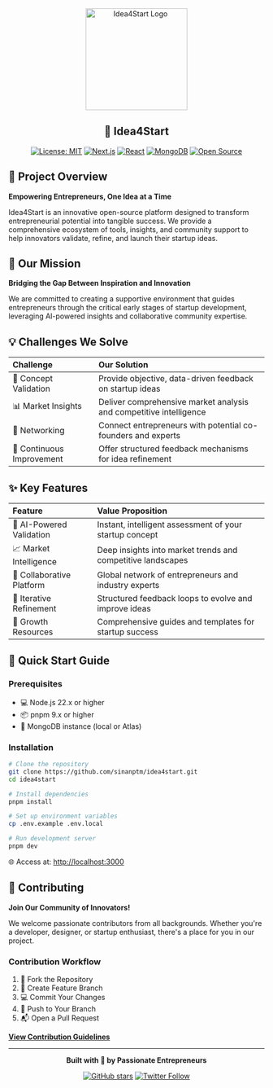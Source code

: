 <div align="center">
  <picture>
    <source media="(prefers-color-scheme: dark)" srcset="https://github.com/user-attachments/assets/b3e4f587-d759-4590-a603-dcc6522a57cd">
    <img src="https://github.com/user-attachments/assets/b3e4f587-d759-4590-a603-dcc6522a57cd" alt="Idea4Start Logo" width="200">
  </picture>

  ## 🚀 Idea4Start

  [![License: MIT](https://img.shields.io/badge/License-MIT-yellow.svg?style=flat-square)](https://opensource.org/licenses/MIT)
  [![Next.js](https://img.shields.io/badge/Next.js-15.x-black?style=flat-square)](https://nextjs.org/)
  [![React](https://img.shields.io/badge/React-19.x-blue?style=flat-square)](https://react.dev/)
  [![MongoDB](https://img.shields.io/badge/MongoDB-4.x-green?style=flat-square)](https://www.mongodb.com/)
  [![Open Source](https://img.shields.io/badge/Open-Source-brightgreen?style=flat-square)](https://opensource.org/)
</div>

## 🌟 Project Overview

**Empowering Entrepreneurs, One Idea at a Time**

Idea4Start is an innovative open-source platform designed to transform entrepreneurial potential into tangible success. We provide a comprehensive ecosystem of tools, insights, and community support to help innovators validate, refine, and launch their startup ideas.

## 🎯 Our Mission

**Bridging the Gap Between Inspiration and Innovation**

We are committed to creating a supportive environment that guides entrepreneurs through the critical early stages of startup development, leveraging AI-powered insights and collaborative community expertise.

## 💡 Challenges We Solve

| Challenge | Our Solution |
|:----------|:-------------|
| 🚫 Concept Validation | Provide objective, data-driven feedback on startup ideas |
| 📊 Market Insights | Deliver comprehensive market analysis and competitive intelligence |
| 👥 Networking | Connect entrepreneurs with potential co-founders and experts |
| 🔄 Continuous Improvement | Offer structured feedback mechanisms for idea refinement |

## ✨ Key Features

| Feature | Value Proposition |
|:--------|:------------------|
| 🧠 AI-Powered Validation | Instant, intelligent assessment of your startup concept |
| 📈 Market Intelligence | Deep insights into market trends and competitive landscapes |
| 🤝 Collaborative Platform | Global network of entrepreneurs and industry experts |
| 🔬 Iterative Refinement | Structured feedback loops to evolve and improve ideas |
| 🚀 Growth Resources | Comprehensive guides and templates for startup success |

## 🚀 Quick Start Guide

### Prerequisites

- 💻 Node.js 22.x or higher
- 📦 pnpm 9.x or higher
- 💾 MongoDB instance (local or Atlas)

### Installation

```bash
# Clone the repository
git clone https://github.com/sinanptm/idea4start.git
cd idea4start

# Install dependencies
pnpm install

# Set up environment variables
cp .env.example .env.local

# Run development server
pnpm dev
```

🌐 Access at: [http://localhost:3000](http://localhost:3000)

## 🤝 Contributing

**Join Our Community of Innovators!**

We welcome passionate contributors from all backgrounds. Whether you're a developer, designer, or startup enthusiast, there's a place for you in our project.

### Contribution Workflow

1. 🍴 Fork the Repository
2. 🌿 Create Feature Branch
3. 💻 Commit Your Changes
4. 🚀 Push to Your Branch
5. 📬 Open a Pull Request

**[View Contribution Guidelines](CONTRIBUTING.md)**

---

<div align="center">

**Built with 💖 by Passionate Entrepreneurs**

[![GitHub stars](https://img.shields.io/github/stars/sinanptm/idea4start?style=social)](https://github.com/sinanptm/idea4start)
[![Twitter Follow](https://img.shields.io/twitter/follow/idea4start?style=social)](https://twitter.com/idea4start)

</div>
